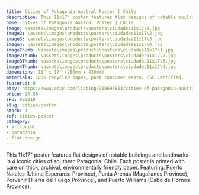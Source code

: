 ```yaml
---
title: Cities of Patagonia Austral Poster | Chile
description: This 11x17" poster features flat designs of notable buildings and landmarks in 4 iconic cities of southern Patagonia, Chile. Each poster is printed with care on thick, archival, environmentally friendly paper.
name: Cities of Patagonia Austral Poster | Chile
image: \assets\images\products\posters\ciudades11x17\1.jpg
image2: \assets\images\products\posters\ciudades11x17\2.jpg
image3: \assets\images\products\posters\ciudades11x17\3.jpg
image4: \assets\images\products\posters\ciudades11x17\4.jpg
imageThumb: \assets\images\products\posters\ciudades11x17\1.jpg
image2Thumb: \assets\images\products\posters\ciudades11x17\2.jpg
image3Thumb: \assets\images\products\posters\ciudades11x17\3.jpg
image4Thumb: \assets\images\products\posters\ciudades11x17\4.jpg
dimensions: 11" x 17" (280mm x 430mm)
materials: 100% recycled paper, post consumer waste. FSC Certified.
featured: 0
etsy: https://www.etsy.com/listing/916693813/cities-of-patagonia-austral-poster-chile
price: 24.50
sku: 020018
slug: cities-poster
stock: 1
ref: cities-poster
category:
- art-print
- patagonia
- flat-design
---
```

This 11x17" poster features flat designs of notable buildings and landmarks in 4 iconic cities of southern Patagonia, Chile. Each poster is printed with care on thick, archival, environmentally friendly paper. Featuring: Puerto Natales (Última Esperanza Province), Punta Arenas (Magallanes Province), Porvenir (Tierra del Fuego Province), and Puerto Williams (Cabo de Hornos Province).
